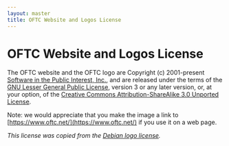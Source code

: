 ```yaml
---
layout: master
title: OFTC Website and Logos License
---
```


# OFTC Website and Logos License

The OFTC website and the OFTC logo are Copyright (c) 2001-present
[Software in the Public Interest, Inc.](https://www.spi-inc.org/), and are
released under the terms of the
[GNU Lesser General Public License](https://www.gnu.org/copyleft/lgpl.html),
version 3 or any later version, or, at your option, of the
[Creative Commons Attribution-ShareAlike 3.0 Unported License](http://creativecommons.org/licenses/by-sa/3.0/).

Note: we would appreciate that you make the image a link to
[https://www.oftc.net/](https://www.oftc.net/) if you use it on a web page.

*This license was copied from the [Debian logo license](https://www.debian.org/logos/).*
